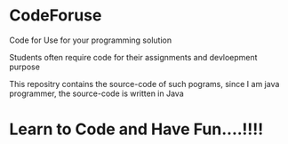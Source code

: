 # CodeForuse
Code for Use for your programming solution



Students often require code for their assignments and devloepment purpose

This repositry contains the source-code of such pograms, since I am java programmer, the source-code is written in Java 


# Learn to Code and Have Fun....!!!!
